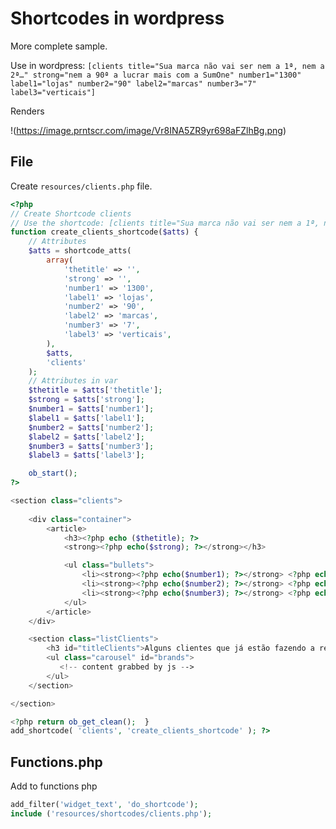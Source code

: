 # Shortcodes in wordpress

More complete sample. 

Use in wordpress:
`[clients title="Sua marca não vai ser nem a 1ª, nem a 2ª…" strong="nem a 90ª a lucrar mais com a SumOne" number1="1300" label1="lojas" number2="90" label2="marcas" number3="7" label3="verticais"]`

Renders

!(https://image.prntscr.com/image/Vr8INA5ZR9yr698aFZlhBg.png)

## File

Create `resources/clients.php` file.

```php
<?php
// Create Shortcode clients
// Use the shortcode: [clients title="Sua marca não vai ser nem a 1ª, nem a 2ª…" strong="nem a 90ª a lucrar mais com a SumOne" number1="1300" label1="lojas" number2="90" label2="marcas" number3="7" label3="verticais"]
function create_clients_shortcode($atts) {
	// Attributes
	$atts = shortcode_atts(
		array(
			'thetitle' => '',
			'strong' => '',
			'number1' => '1300',
			'label1' => 'lojas',
			'number2' => '90',
			'label2' => 'marcas',
			'number3' => '7',
			'label3' => 'verticais',
		),
		$atts,
		'clients'
	);
	// Attributes in var
	$thetitle = $atts['thetitle'];
	$strong = $atts['strong'];
	$number1 = $atts['number1'];
	$label1 = $atts['label1'];
	$number2 = $atts['number2'];
	$label2 = $atts['label2'];
	$number3 = $atts['number3'];
	$label3 = $atts['label3'];	

    ob_start();
?>

<section class="clients">
	
    <div class="container">
        <article>
            <h3><?php echo ($thetitle); ?>
            <strong><?php echo($strong); ?></strong></h3>

            <ul class="bullets">
                <li><strong><?php echo($number1); ?></strong> <?php echo($label1); ?></li>
                <li><strong><?php echo($number2); ?></strong> <?php echo($label2); ?></li>
                <li><strong><?php echo($number3); ?></strong> <?php echo($label3); ?></li>
            </ul>
        </article>
    </div>

    <section class="listClients">
		<h3 id="titleClients">Alguns clientes que já estão fazendo a revolução no varejo</h3>
        <ul class="carousel" id="brands">
           <!-- content grabbed by js -->
        </ul>
    </section>

</section>

<?php return ob_get_clean();  }
add_shortcode( 'clients', 'create_clients_shortcode' ); ?>
```

## Functions.php

Add to functions php

```php
add_filter('widget_text', 'do_shortcode');
include ('resources/shortcodes/clients.php');
```




